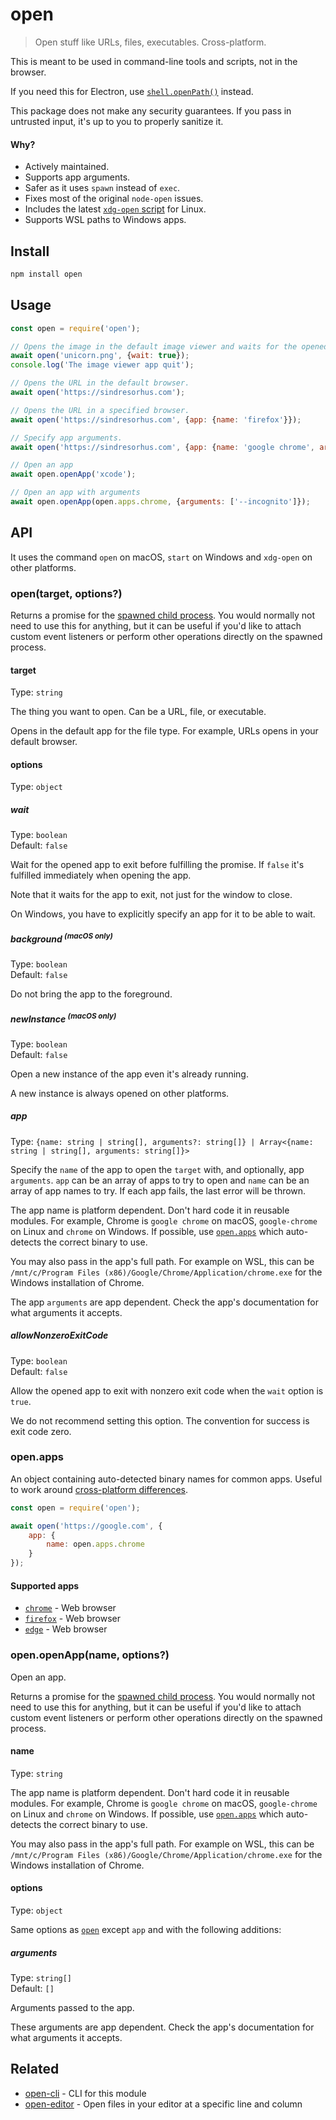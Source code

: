 # open

> Open stuff like URLs, files, executables. Cross-platform.

This is meant to be used in command-line tools and scripts, not in the browser.

If you need this for Electron, use [
`shell.openPath()`](https://www.electronjs.org/docs/api/shell#shellopenpathpath) instead.

This package does not make any security guarantees. If you pass in untrusted input, it's up to you
to properly sanitize it.

#### Why?

- Actively maintained.
- Supports app arguments.
- Safer as it uses `spawn` instead of `exec`.
- Fixes most of the original `node-open` issues.
- Includes the latest [
  `xdg-open` script](https://gitlab.freedesktop.org/xdg/xdg-utils/-/blob/master/scripts/xdg-open.in)
  for Linux.
- Supports WSL paths to Windows apps.

## Install

```sh
npm install open
```

## Usage

```js
const open = require('open');

// Opens the image in the default image viewer and waits for the opened app to quit.
await open('unicorn.png', {wait: true});
console.log('The image viewer app quit');

// Opens the URL in the default browser.
await open('https://sindresorhus.com');

// Opens the URL in a specified browser.
await open('https://sindresorhus.com', {app: {name: 'firefox'}});

// Specify app arguments.
await open('https://sindresorhus.com', {app: {name: 'google chrome', arguments: ['--incognito']}});

// Open an app
await open.openApp('xcode');

// Open an app with arguments
await open.openApp(open.apps.chrome, {arguments: ['--incognito']});
```

## API

It uses the command `open` on macOS, `start` on Windows and `xdg-open` on other platforms.

### open(target, options?)

Returns a promise for
the [spawned child process](https://nodejs.org/api/child_process.html#child_process_class_childprocess).
You would normally not need to use this for anything, but it can be useful if you'd like to attach
custom event listeners or perform other operations directly on the spawned process.

#### target

Type: `string`

The thing you want to open. Can be a URL, file, or executable.

Opens in the default app for the file type. For example, URLs opens in your default browser.

#### options

Type: `object`

##### wait

Type: `boolean`\
Default: `false`

Wait for the opened app to exit before fulfilling the promise. If `false` it's fulfilled immediately
when opening the app.

Note that it waits for the app to exit, not just for the window to close.

On Windows, you have to explicitly specify an app for it to be able to wait.

##### background <sup>(macOS only)</sup>

Type: `boolean`\
Default: `false`

Do not bring the app to the foreground.

##### newInstance <sup>(macOS only)</sup>

Type: `boolean`\
Default: `false`

Open a new instance of the app even it's already running.

A new instance is always opened on other platforms.

##### app

Type:
`{name: string | string[], arguments?: string[]} | Array<{name: string | string[], arguments: string[]}>`

Specify the `name` of the app to open the `target` with, and optionally, app `arguments`. `app` can
be an array of apps to try to open and `name` can be an array of app names to try. If each app
fails, the last error will be thrown.

The app name is platform dependent. Don't hard code it in reusable modules. For example, Chrome is
`google chrome` on macOS, `google-chrome` on Linux and `chrome` on Windows. If possible, use [
`open.apps`](#openapps) which auto-detects the correct binary to use.

You may also pass in the app's full path. For example on WSL, this can be
`/mnt/c/Program Files (x86)/Google/Chrome/Application/chrome.exe` for the Windows installation of
Chrome.

The app `arguments` are app dependent. Check the app's documentation for what arguments it accepts.

##### allowNonzeroExitCode

Type: `boolean`\
Default: `false`

Allow the opened app to exit with nonzero exit code when the `wait` option is `true`.

We do not recommend setting this option. The convention for success is exit code zero.

### open.apps

An object containing auto-detected binary names for common apps. Useful to work
around [cross-platform differences](#app).

```js
const open = require('open');

await open('https://google.com', {
	app: {
		name: open.apps.chrome
	}
});
```

#### Supported apps

- [`chrome`](https://www.google.com/chrome) - Web browser
- [`firefox`](https://www.mozilla.org/firefox) - Web browser
- [`edge`](https://www.microsoft.com/edge) - Web browser

### open.openApp(name, options?)

Open an app.

Returns a promise for
the [spawned child process](https://nodejs.org/api/child_process.html#child_process_class_childprocess).
You would normally not need to use this for anything, but it can be useful if you'd like to attach
custom event listeners or perform other operations directly on the spawned process.

#### name

Type: `string`

The app name is platform dependent. Don't hard code it in reusable modules. For example, Chrome is
`google chrome` on macOS, `google-chrome` on Linux and `chrome` on Windows. If possible, use [
`open.apps`](#openapps) which auto-detects the correct binary to use.

You may also pass in the app's full path. For example on WSL, this can be
`/mnt/c/Program Files (x86)/Google/Chrome/Application/chrome.exe` for the Windows installation of
Chrome.

#### options

Type: `object`

Same options as [`open`](#options) except `app` and with the following additions:

##### arguments

Type: `string[]`\
Default: `[]`

Arguments passed to the app.

These arguments are app dependent. Check the app's documentation for what arguments it accepts.

## Related

- [open-cli](https://github.com/sindresorhus/open-cli) - CLI for this module
- [open-editor](https://github.com/sindresorhus/open-editor) - Open files in your editor at a
  specific line and column
